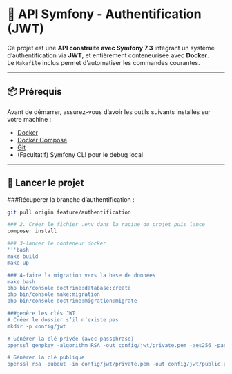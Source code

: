 # 🔐 API Symfony - Authentification (JWT)

Ce projet est une **API construite avec Symfony 7.3** intégrant un système d’authentification via **JWT**, et entièrement conteneurisée avec **Docker**.  
Le `Makefile` inclus permet d’automatiser les commandes courantes.

---

## 📦 Prérequis

Avant de démarrer, assurez-vous d’avoir les outils suivants installés sur votre machine :

- [Docker](https://www.docker.com/)
- [Docker Compose](https://docs.docker.com/compose/)
- [Git](https://git-scm.com/)
- (Facultatif) Symfony CLI pour le debug local

---

## 🚀 Lancer le projet

###Récupérer la branche d’authentification :
```bash
git pull origin feature/authentification

### 2. Créer le fichier .env dans la racine du projet puis lance
composer install

### 3-lancer le conteneur docker
'''bash
make build
make up

### 4-faire la migration vers la base de données
make bash
php bin/console doctrine:database:create
php bin/console make:migration
php bin/console doctrine:migration:migrate

###genère les clés JWT
# Créer le dossier s’il n’existe pas
mkdir -p config/jwt

# Générer la clé privée (avec passphrase)
openssl genpkey -algorithm RSA -out config/jwt/private.pem -aes256 -pass pass:your_passphrase

# Générer la clé publique
openssl rsa -pubout -in config/jwt/private.pem -out config/jwt/public.pem -passin pass:your_passphrase




